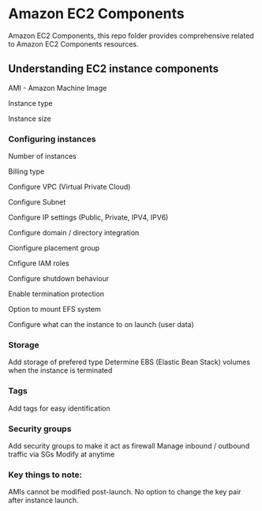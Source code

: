 # Amazon EC2 Components

Amazon EC2 Components, this repo folder provides comprehensive related to Amazon EC2 Components resources.

## Understanding EC2 instance components

AMI - Amazon Machine Image

Instance type 

Instance size

### Configuring instances

Number of instances

Billing type

Configure VPC (Virtual Private Cloud)

Configure Subnet

Configure IP settings (Public, Private, IPV4, IPV6)

Configure domain / directory integration

Cionfigure  placement group 

Cnfigure IAM roles

Configure shutdown behaviour

Enable termination protection

Option to mount EFS system

Configure what can the instance to on launch (user data)

### Storage

Add storage of prefered type
Determine EBS (Elastic Bean Stack) volumes when the instance is terminated

### Tags

Add tags for easy identification

### Security groups

Add security groups to make it act as firewall 
Manage inbound / outbound traffic via SGs
Modify at anytime


### Key things to note:

AMIs cannot be modified post-launch.
No option to change the key pair after instance launch.